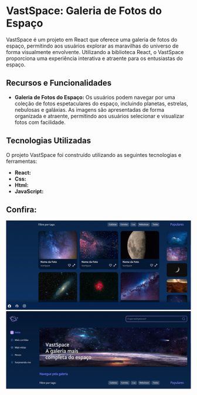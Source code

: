 # VastSpace: Galeria de Fotos do Espaço 


VastSpace é um projeto em React que oferece uma galeria de fotos do espaço, permitindo aos usuários explorar as maravilhas do universo de forma visualmente envolvente. Utilizando a biblioteca React, o VastSpace proporciona uma experiência interativa e atraente para os entusiastas do espaço.

## Recursos e Funcionalidades

- **Galeria de Fotos do Espaço:** Os usuários podem navegar por uma coleção de fotos espetaculares do espaço, incluindo planetas, estrelas, nebulosas e galáxias. As imagens são apresentadas de forma organizada e atraente, permitindo aos usuários selecionar e visualizar fotos com facilidade.

## Tecnologias Utilizadas

O projeto VastSpace foi construído utilizando as seguintes tecnologias e ferramentas:

- **React:**
- **Css:**
- **Html:**
- **JavaScript:**

 
 ## Confira:


<img src="./src/assets/galeria/site.png" alt="">
<img src="./src/assets/galeria/site1.png" alt="">

